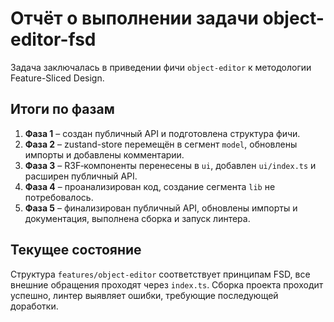 # Отчёт о выполнении задачи object-editor-fsd

Задача заключалась в приведении фичи `object-editor` к методологии Feature-Sliced Design.

## Итоги по фазам

1. **Фаза 1** – создан публичный API и подготовлена структура фичи.
2. **Фаза 2** – zustand-store перемещён в сегмент `model`, обновлены импорты и добавлены комментарии.
3. **Фаза 3** – R3F‑компоненты перенесены в `ui`, добавлен `ui/index.ts` и расширен публичный API.
4. **Фаза 4** – проанализирован код, создание сегмента `lib` не потребовалось.
5. **Фаза 5** – финализирован публичный API, обновлены импорты и документация, выполнена сборка и запуск линтера.

## Текущее состояние

Структура `features/object-editor` соответствует принципам FSD, все внешние обращения проходят через `index.ts`. Сборка проекта проходит успешно, линтер выявляет ошибки, требующие последующей доработки.


